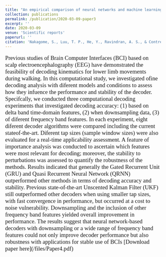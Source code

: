 ```yaml
---
title: "An empirical comparison of neural networks and machine learning algorithms for EEG gait decoding"
collection: publications
permalink: /publication/2020-03-09-paper3
excerpt: ''
date: 2020-03-09
venue: 'Scientific reports'
paperurl: ''
citation: 'Nakagome, S., Luu, T. P., He, Y., Ravindran, A. S., & Contreras-Vidal, J. L. (2020). An empirical comparison of neural networks and machine learning algorithms for EEG gait decoding. Scientific reports, 10(1), 1-17.'
---
```

<p style="font-family: Garamond; font-size:14pt; font-style:normal">
Previous studies of Brain Computer Interfaces (BCI) based on scalp electroencephalography (EEG) have demonstrated the feasibility of decoding kinematics for lower limb movements during walking. In this computational study, we investigated ofine decoding analysis with diferent models and conditions to assess how they infuence the performance and stability of the decoder. Specifcally, we conducted three computational decoding experiments that investigated decoding accuracy: (1) based on delta band time-domain features, (2) when downsampling data, (3) of diferent frequency band features. In each experiment, eight diferent decoder algorithms were compared including the current stateof-the-art. Diferent tap sizes (sample window sizes) were also evaluated for a real-time applicability assessment. A feature of importance analysis was conducted to ascertain which features were most relevant for decoding; moreover, the stability to perturbations was assessed to quantify the robustness of the methods. Results indicated that generally the Gated Recurrent Unit (GRU) and Quasi Recurrent Neural Network (QRNN) outperformed other methods in terms of decoding accuracy and stability. Previous state-of-the-art Unscented Kalman Filter (UKF) still outperformed other decoders when using smaller tap sizes, with fast convergence in performance, but occurred at a cost to noise vulnerability. Downsampling and the inclusion of other frequency band features yielded overall improvement in performance. The results suggest that neural network-based decoders with downsampling or a wide range of frequency band features could not only improve decoder performance but also robustness with applications for stable use of BCIs
[Download paper here](/files/Paper4.pdf)
</p>
